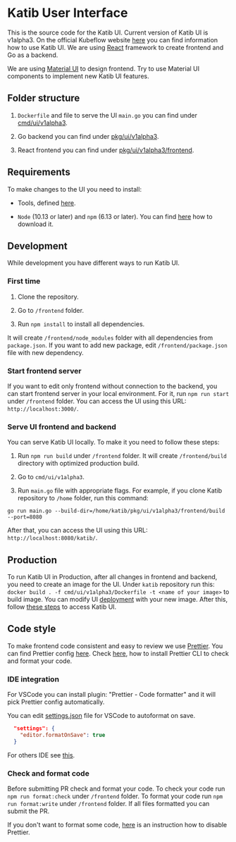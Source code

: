 # Katib User Interface

This is the source code for the Katib UI. Current version of Katib UI is v1alpha3. On the official Kubeflow website [here](https://www.kubeflow.org/docs/components/hyperparameter-tuning/experiment/#running-the-experiment-from-the-katib-ui) you can find information how to use Katib UI.
We are using [React](https://reactjs.org/) framework to create frontend and Go as a backend.

We are using [Material UI](https://material-ui.com/) to design frontend. Try to use Material UI components to implement new Katib UI features.

## Folder structure

1. `Dockerfile` and file to serve the UI `main.go` you can find under [cmd/ui/v1alpha3](https://github.com/kubeflow/katib/tree/master/cmd/ui/v1alpha3).

2. Go backend you can find under [pkg/ui/v1alpha3](https://github.com/kubeflow/katib/tree/master/pkg/ui/v1alpha3).

3. React frontend you can find under [pkg/ui/v1alpha3/frontend](https://github.com/kubeflow/katib/tree/master/pkg/ui/v1alpha3/frontend).

## Requirements

To make changes to the UI you need to install:

- Tools, defined [here](https://github.com/kubeflow/katib/blob/master/docs/developer-guide.md#requirements).

- `Node` (10.13 or later) and `npm` (6.13 or later). You can find [here](https://nodejs.org/en/download/) how to download it.

## Development

While development you have different ways to run Katib UI.

### First time

1. Clone the repository.

2. Go to `/frontend` folder.

3. Run `npm install` to install all dependencies.

It will create `/frontend/node_modules` folder with all dependencies from `package.json`. If you want to add new package, edit `/frontend/package.json` file with new dependency.

### Start frontend server

If you want to edit only frontend without connection to the backend, you can start frontend server in your local environment. For it, run `npm run start` under `/frontend` folder. You can access the UI using this URL: `http://localhost:3000/`.

### Serve UI frontend and backend

You can serve Katib UI locally. To make it you need to follow these steps:

1. Run `npm run build` under `/frontend` folder. It will create `/frontend/build` directory with optimized production build.

2. Go to `cmd/ui/v1alpha3`.

3. Run `main.go` file with appropriate flags. For example, if you clone Katib repository to `/home` folder, run this command:

```
go run main.go --build-dir=/home/katib/pkg/ui/v1alpha3/frontend/build --port=8080
```

After that, you can access the UI using this URL: `http://localhost:8080/katib/`.

## Production

To run Katib UI in Production, after all changes in frontend and backend, you need to create an image for the UI. Under `katib` repository run this: `docker build . -f cmd/ui/v1alpha3/Dockerfile -t <name of your image>` to build image. You can modify UI [deployment](https://github.com/kubeflow/katib/blob/master/manifests/v1alpha3/ui/deployment.yaml#L24) with your new image. After this, follow [these steps](https://www.kubeflow.org/docs/components/hyperparameter-tuning/hyperparameter/#accessing-the-katib-ui) to access Katib UI.

## Code style

To make frontend code consistent and easy to review we use [Prettier](https://prettier.io/). You can find Prettier config [here](https://github.com/kubeflow/katib/tree/master/pkg/ui/v1alpha3/frontend/.prettierrc.yaml).
Check [here](https://prettier.io/docs/en/install.html), how to install Prettier CLI to check and format your code.

### IDE integration

For VSCode you can install plugin: "Prettier - Code formatter" and it will pick Prettier config automatically.

You can edit [settings.json](https://code.visualstudio.com/docs/getstarted/settings#_settings-file-locations) file for VSCode to autoformat on save.

```json
  "settings": {
    "editor.formatOnSave": true
  }
```

For others IDE see [this](https://prettier.io/docs/en/editors.html).

### Check and format code

Before submitting PR check and format your code. To check your code run `npm run format:check` under `/frontend` folder. To format your code run `npm run format:write` under `/frontend` folder.
If all files formatted you can submit the PR.

If you don't want to format some code, [here](https://prettier.io/docs/en/ignore.html) is an instruction how to disable Prettier.
